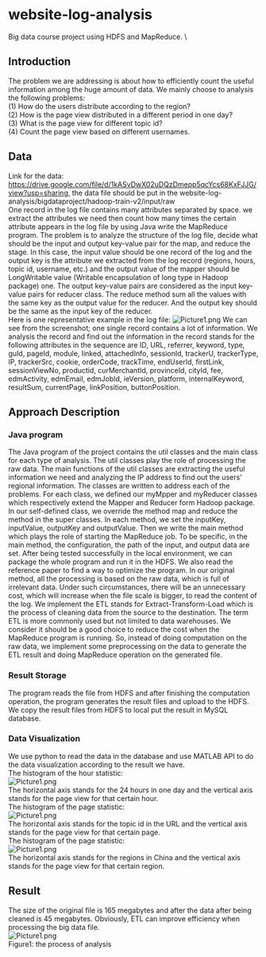 # website-log-analysis
Big data course project using HDFS and MapReduce. \
## Introduction
The problem we are addressing is about how to efficiently count the useful information among the huge amount of data. We mainly choose to analysis the following problems: \
(1)	How do the users distribute according to the region? \
(2)	How is the page view distributed in a different period in one day? \
(3)	What is the page view for different topic id? \
(4)	Count the page view based on different usernames. 
## Data
Link for the data: https://drive.google.com/file/d/1kASvDwX02uDQzDmepp5qcYcs68KxFJJG/view?usp=sharing, the data file should be put in the website-log-analysis/bigdataproject/hadoop-train-v2/input/raw \
One record in the log file contains many attributes separated by space. we extract the attributes we need then count how many times the certain attribute appears in the log file by using Java write the MapReduce program. The problem is to analyze the structure of the log file, decide what should be the input and output key-value pair for the map, and reduce the stage. In this case, the input value should be one record of the log and the output key is the attribute we extracted from the log record (regions, hours, topic id, username, etc.) and the output value of the mapper should be LongWritable value (Writable encapsulation of long type in Hadoop package) one. The output key-value pairs are considered as the input key-value pairs for reducer class. The reduce method sum all the values with the same key as the output value for the reducer. And the output key should be the same as the input key of the reducer.\
Here is one representative example in the log file:
![Picture1.png](https://i.loli.net/2020/12/17/zCBDaejicM96Lro.png)
We can see from the screenshot; one single record contains a lot of information. We analysis the record and find out the information in the record stands for the following attributes in the sequence are ID, URL, referrer, keyword, type, guId, pageId, module, linked, attachedInfo, sessionId, trackerU, trackerType, IP, trackerSrc, cookie, orderCode, trackTime, endUserId, firstLink, sessionViewNo, productid, curMerchantId, provinceId, cityId, fee, edmActivity, edmEmail, edmJobId, ieVersion, platform, internalKeyword, resultSum, currentPage, linkPosition, buttonPosition.
## Approach Description
### Java program
The Java program of the project contains the util classes and the main class for each type of analysis. The util classes play the role of processing the raw data. The main functions of the util classes are extracting the useful information we need and analyzing the IP address to find out the users' regional information. The classes are written to address each of the problems. For each class, we defined our myMpper and myReducer classes which respectively extend the Mapper and Reducer form Hadoop package. In our self-defined class, we override the method map and reduce the method in the super classes. In each method, we set the inputKey, inputValue, outputKey and outputValue. Then we write the main method which plays the role of starting the MapReduce job. To be specific, in the main method, the configuration, the path of the input, and output data are set. After being tested successfully in the local environment, we can package the whole program and run it in the HDFS. We also read the reference paper to find a way to optimize the program. In our original method, all the processing is based on the raw data, which is full of irrelevant data. Under such circumstances, there will be an unnecessary cost, which will increase when the file scale is bigger, to read the content of the log. We implement the ETL stands for Extract-Transform-Load which is the process of cleaning data from the source to the destination. The term ETL is more commonly used but not limited to data warehouses. We consider it should be a good choice to reduce the cost when the MapReduce program is running. So, instead of doing computation on the raw data, we implement some preprocessing on the data to generate the ETL result and doing MapReduce operation on the generated file.
### Result Storage
The program reads the file from HDFS and after finishing the computation operation, the program generates the result files and upload to the HDFS. We copy the result files from HDFS to local put the result in MySQL database.
### Data Visualization
We use python to read the data in the database and use MATLAB API to do the data visualization according to the result we have. \
The histogram of the hour statistic: \
![Picture1.png](https://i.loli.net/2020/12/17/F8VQxRdzOyTwjnJ.png) \
The horizontal axis stands for the 24 hours in one day and the vertical axis stands for the page view for that certain hour. \
The histogram of the page statistic: \
![Picture1.png](https://i.loli.net/2020/12/17/GDcWqBnfhoXmtQP.png) \
The horizontal axis stands for the topic id in the URL and the vertical axis stands for the page view for that certain page. \
The histogram of the page statistic: \
![Picture1.png](https://i.loli.net/2020/12/17/D84braGlFN5WdBI.png) \
The horizontal axis stands for the regions in China and the vertical axis stands for the page view for that certain region.
## Result
The size of the original file is 165 megabytes and after the data after being cleaned is 45 megabytes. Obviously, ETL can improve efficiency when processing the big data file. \
![Picture1.png](https://i.loli.net/2020/12/17/Jx1z2Mo9BPp3SNy.png) \
Figure1: the process of analysis


